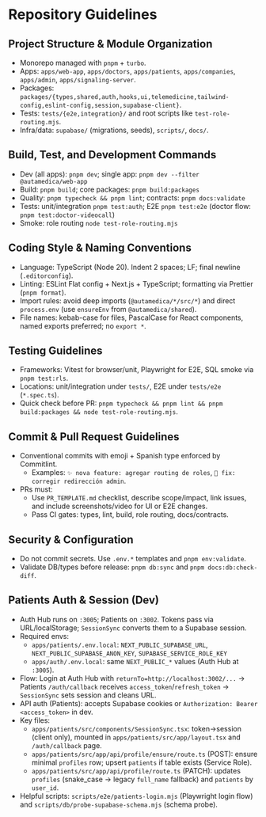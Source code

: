 # Repository Guidelines

## Project Structure & Module Organization
- Monorepo managed with `pnpm` + `turbo`.
- Apps: `apps/web-app`, `apps/doctors`, `apps/patients`, `apps/companies`, `apps/admin`, `apps/signaling-server`.
- Packages: `packages/{types,shared,auth,hooks,ui,telemedicine,tailwind-config,eslint-config,session,supabase-client}`.
- Tests: `tests/{e2e,integration}/` and root scripts like `test-role-routing.mjs`.
- Infra/data: `supabase/` (migrations, seeds), `scripts/`, `docs/`.

## Build, Test, and Development Commands
- Dev (all apps): `pnpm dev`; single app: `pnpm dev --filter @autamedica/web-app`
- Build: `pnpm build`; core packages: `pnpm build:packages`
- Quality: `pnpm typecheck && pnpm lint`; contracts: `pnpm docs:validate`
- Tests: unit/integration `pnpm test:auth`; E2E `pnpm test:e2e` (doctor flow: `pnpm test:doctor-videocall`)
- Smoke: role routing `node test-role-routing.mjs`

## Coding Style & Naming Conventions
- Language: TypeScript (Node 20). Indent 2 spaces; LF; final newline (`.editorconfig`).
- Linting: ESLint Flat config + Next.js + TypeScript; formatting via Prettier (`pnpm format`).
- Import rules: avoid deep imports (`@autamedica/*/src/*`) and direct `process.env` (use `ensureEnv` from `@autamedica/shared`).
- File names: kebab-case for files, PascalCase for React components, named exports preferred; no `export *`.

## Testing Guidelines
- Frameworks: Vitest for browser/unit, Playwright for E2E, SQL smoke via `pnpm test:rls`.
- Locations: unit/integration under `tests/`, E2E under `tests/e2e` (`*.spec.ts`).
- Quick check before PR: `pnpm typecheck && pnpm lint && pnpm build:packages && node test-role-routing.mjs`.

## Commit & Pull Request Guidelines
- Conventional commits with emoji + Spanish type enforced by Commitlint.
  - Examples: `✨ nova feature: agregar routing de roles`, `🐛 fix: corregir redirección admin`.
- PRs must:
  - Use `PR_TEMPLATE.md` checklist, describe scope/impact, link issues, and include screenshots/video for UI or E2E changes.
  - Pass CI gates: types, lint, build, role routing, docs/contracts.

## Security & Configuration
- Do not commit secrets. Use `.env.*` templates and `pnpm env:validate`.
- Validate DB/types before release: `pnpm db:sync` and `pnpm docs:db:check-diff`.

## Patients Auth & Session (Dev)
- Auth Hub runs on `:3005`; Patients on `:3002`. Tokens pass via URL/localStorage; `SessionSync` converts them to a Supabase session.
- Required envs:
  - `apps/patients/.env.local`: `NEXT_PUBLIC_SUPABASE_URL`, `NEXT_PUBLIC_SUPABASE_ANON_KEY`, `SUPABASE_SERVICE_ROLE_KEY`
  - `apps/auth/.env.local`: same `NEXT_PUBLIC_*` values (Auth Hub at `:3005`).
- Flow: Login at Auth Hub with `returnTo=http://localhost:3002/...` → Patients `/auth/callback` receives `access_token`/`refresh_token` → `SessionSync` sets session and cleans URL.
- API auth (Patients): accepts Supabase cookies or `Authorization: Bearer <access_token>` in dev.
- Key files:
  - `apps/patients/src/components/SessionSync.tsx`: token→session (client only), mounted in `apps/patients/src/app/layout.tsx` and `/auth/callback` page.
  - `apps/patients/src/app/api/profile/ensure/route.ts` (POST): ensure minimal `profiles` row; upsert `patients` if table exists (Service Role).
  - `apps/patients/src/app/api/profile/route.ts` (PATCH): updates `profiles` (snake_case → legacy `full_name` fallback) and `patients` by `user_id`.
- Helpful scripts: `scripts/e2e/patients-login.mjs` (Playwright login flow) and `scripts/db/probe-supabase-schema.mjs` (schema probe).
